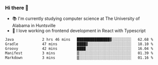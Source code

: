 ### Hi there 👋

- 📚 I'm currently studying computer science at The University of Alabama in Huntsville
- 🔭 I love working on frontend development in React with Typescript

<!--[![wakatime](https://wakatime.com/badge/user/b5c44ac9-032b-4e67-a6d5-1044b80d90bd.svg)](https://wakatime.com/@b5c44ac9-032b-4e67-a6d5-1044b80d90bd)-->

<!--START_SECTION:waka-->

```txt
Java             2 hrs 46 mins   ███████████████▓░░░░░░░░░   62.68 %
Gradle           47 mins         ████▓░░░░░░░░░░░░░░░░░░░░   18.10 %
Groovy           42 mins         ████░░░░░░░░░░░░░░░░░░░░░   16.04 %
Manifest         3 mins          ▒░░░░░░░░░░░░░░░░░░░░░░░░   01.39 %
Markdown         3 mins          ▒░░░░░░░░░░░░░░░░░░░░░░░░   01.16 %
```

<!--END_SECTION:waka-->

<!--
**salsajeries/salsajeries** is a ✨ _special_ ✨ repository because its `README.md` (this file) appears on your GitHub profile.

Here are some ideas to get you started:

- 🔭 I’m currently working on ...
- 🌱 I’m currently learning ...
- 👯 I’m looking to collaborate on ...
- 🤔 I’m looking for help with ...
- 💬 Ask me about ...
- 📫 How to reach me: ...
- 😄 Pronouns: ...
- ⚡ Fun fact: ...
-->
